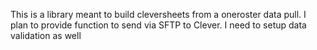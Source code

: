 This is a library meant to build cleversheets from a oneroster data pull. I plan to provide function to send via SFTP to Clever. I need to setup data validation as well